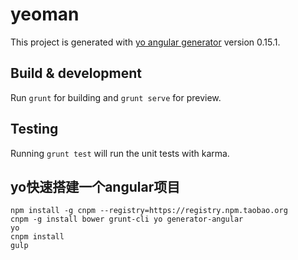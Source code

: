 # yeoman

This project is generated with [yo angular generator](https://github.com/yeoman/generator-angular)
version 0.15.1.

## Build & development

Run `grunt` for building and `grunt serve` for preview.

## Testing

Running `grunt test` will run the unit tests with karma.  
## yo快速搭建一个angular项目  
```  
npm install -g cnpm --registry=https://registry.npm.taobao.org  
cnpm -g install bower grunt-cli yo generator-angular  
yo  
cnpm install  
gulp  
```

